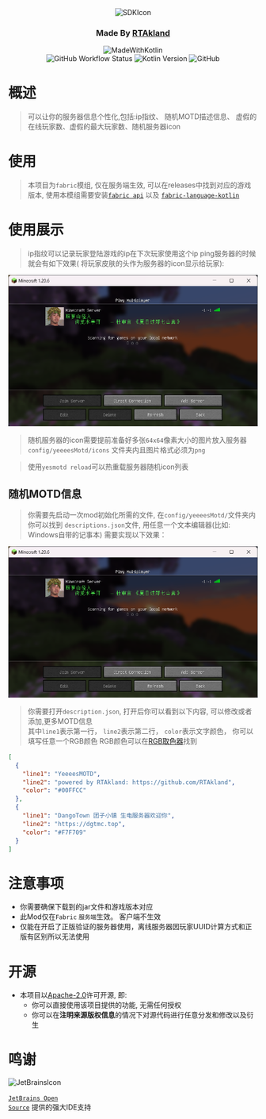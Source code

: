 <div align="center">
<img src="https://static.rtast.cn/static/icon/yesmotd-icon.png" alt="SDKIcon">

<h3>Made By <a href="https://github.com/RTAkland">RTAkland</a></h3>

<img src="https://static.rtast.cn/static/kotlin/made-with-kotlin.svg" alt="MadeWithKotlin">

<br>
<img alt="GitHub Workflow Status" src="https://img.shields.io/github/actions/workflow/status/DangoTown/YeeeesMOTD/main.yml">
<img alt="Kotlin Version" src="https://img.shields.io/badge/Kotlin-1.9.23-pink?logo=kotlin">
<img alt="GitHub" src="https://img.shields.io/github/license/RTAkland/YeeeesMOTD?logo=apache">

</div>

# 概述

> 可以让你的服务器信息个性化,包括:ip指纹、 随机MOTD描述信息、 虚假的在线玩家数、虚假的最大玩家数、随机服务器icon

# 使用

> 本项目为`fabric`模组, 仅在服务端生效, 可以在releases中找到对应的游戏版本,
> 使用本模组需要安装[`fabric api`](https://github.com/FabricMC/fabric/releases/latest)
> 以及 [`fabric-language-kotlin`](https://github.com/FabricMC/fabric-language-kotlin/releases)

# 使用展示

> ip指纹可以记录玩家登陆游戏的ip在下次玩家使用这个ip ping服务器的时候就会有如下效果(
> 将玩家皮肤的头作为服务器的icon显示给玩家):

<img src="./images/description.png" alt="showcase">

> 随机服务器的icon需要提前准备好多张`64x64`像素大小的图片放入服务器`config/yeeeesMotd/icons`
> 文件夹内且图片格式必须为`png`

> 使用`yesmotd reload`可以热重载服务器随机icon列表

## 随机MOTD信息

> 你需要先启动一次mod初始化所需的文件, 在`config/yeeeesMotd/`文件夹内你可以找到
> `descriptions.json`文件, 用任意一个文本编辑器(比如: Windows自带的记事本)
> 需要实现以下效果：

<img src="./images/description.png" alt="description">

> 你需要打开`description.json`, 打开后你可以看到以下内容, 可以修改或者添加,更多MOTD信息  
> 其中`line1`表示第一行， `line2`表示第二行， `color`表示文字颜色， 你可以填写任意一个RGB颜色
> RGB颜色可以在[RGB取色器](https://www.bchrt.com/tools/rgbcolor/)找到

```json
[
  {
    "line1": "YeeeesMOTD",
    "line2": "powered by RTAkland: https://github.com/RTAkland",
    "color": "#00FFCC"
  },
  {
    "line1": "DangoTown 团子小镇 生电服务器欢迎你",
    "line2": "https://dgtmc.top",
    "color": "#F7F709"
  }
]
```

# 注意事项

* 你需要确保下载到的jar文件和游戏版本对应
* 此Mod仅在`Fabric` `服务端`生效。 客户端不生效
* 仅能在开启了正版验证的服务器使用，离线服务器因玩家UUID计算方式和正版有区别所以无法使用

# 开源

- 本项目以[Apache-2.0](./LICENSE)许可开源, 即:
    - 你可以直接使用该项目提供的功能, 无需任何授权
    - 你可以在**注明来源版权信息**的情况下对源代码进行任意分发和修改以及衍生

# 鸣谢

<div>

<img src="https://static.rtast.cn/static/other/jetbrains.png" alt="JetBrainsIcon" width="128">

<a href="https://www.jetbrains.com/opensource/"><code>JetBrains Open Source</code></a> 提供的强大IDE支持

</div>
